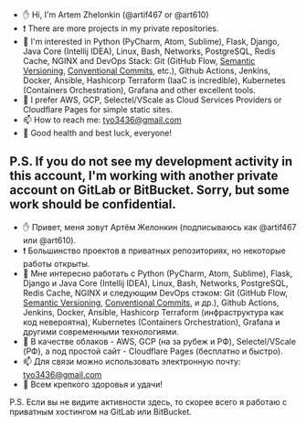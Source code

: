- ✋ Hi, I'm Artem Zhelonkin (@artif467 or @art610)
- ❗ There are more projects in my private repositories.
- 👀 I'm interested in Python (PyCharm, Atom, Sublime), Flask, Django, Java Core (Intellij IDEA), Linux, Bash, Networks, PostgreSQL, Redis Cache, NGINX and DevOps Stack: Git (GitHub Flow, [Semantic Versioning](https://semver.org/), [Conventional Commits](https://www.conventionalcommits.org/en/v1.0.0/), etc.), Github Actions, Jenkins, Docker, Ansible, Hashicorp Terraform (IaaC is incredible), Kubernetes (Containers Orchestration), Grafana and other excellent tools.
- 🌱 I prefer AWS, GCP, Selectel/VScale as Cloud Services Providers or Cloudflare Pages for simple static sites.
- 📫 How to reach me: tyo3436@gmail.com
- 💪 Good health and best luck, everyone!

P.S. If you do not see my development activity in this account, I'm working with another private account on GitLab or BitBucket. Sorry, but some work should be confidential.
---
- ✋ Привет, меня зовут Артём Желонкин (подписываюсь как @artif467 или @art610).
- ❗ Большинство проектов в приватных репозиториях, но некоторые работы открыты.
- 👀 Мне интересно работать с Python (PyCharm, Atom, Sublime), Flask, Django и Java Core (Intellij IDEA), Linux, Bash, Networks, PostgreSQL, Redis Cache, NGINX и следующим DevOps стэком: Git (GitHub Flow, [Semantic Versioning](https://semver.org/), [Conventional Commits](https://www.conventionalcommits.org/en/v1.0.0/), и др.), Github Actions, Jenkins, Docker, Ansible, Hashicorp Terraform (инфраструктура как код невероятна), Kubernetes (Containers Orchestration), Grafana и другими современными технологиями.
- 🌱 В качестве облаков - AWS, GCP (на за рубеж и РФ), Selectel/VScale (РФ), а под простой сайт - Cloudflare Pages (бесплатно и быстро).
- 📫 Для связи можно использовать электронную почту: tyo3436@gmail.com
- 💪 Всем крепкого здоровья и удачи!

P.S. Если вы не видите активности здесь, то скорее всего я работаю с приватным хостингом на GitLab или BitBucket.
